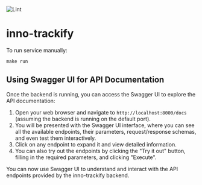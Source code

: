 ![Lint](https://github.com/Q-Tify/inno-trackify/actions/workflows/lint.yml/badge.svg?branch=actions)
# inno-trackify

To run service manually:
```
make run
```

## Using Swagger UI for API Documentation

Once the backend is running, you can access the Swagger UI to explore the API documentation:

1. Open your web browser and navigate to `http://localhost:8000/docs` (assuming the backend is running on the default port).
2. You will be presented with the Swagger UI interface, where you can see all the available endpoints, their parameters, request/response schemas, and even test them interactively.
3. Click on any endpoint to expand it and view detailed information.
4. You can also try out the endpoints by clicking the "Try it out" button, filling in the required parameters, and clicking "Execute".

You can now use Swagger UI to understand and interact with the API endpoints provided by the inno-trackify backend.
